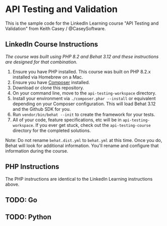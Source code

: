 # API Testing and Validation

This is the sample code for the LinkedIn Learning course "API Testing and Validation" from Keith Casey / @CaseySoftware.

## LinkedIn Course Instructions

_The course was built using PHP 8.2 and Behat 3.12 and these instructions are designed for that combination._

1. Ensure you have PHP installed. This course was built on PHP 8.2.x installed via Homebrew on a Mac.
2. Ensure you have [Composer](https://getcomposer.org/) installed. 
3. Download or clone this repository.
4. On your command line, move to the `api-testing-workspace` directory.
6. Install your environment via `./composer.phar --install` or equivalent depending on your Composer configuration. This will load Behat 3.12 and the Github SDK for you.
8. Run `vendor/bin/behat --init` to create the framework for your tests.
9. All of your code, feature specifications, etc will be in `api-testing-workspace`. If you ever get stuck, check out the `api-testing-course` directory for the completed solutions.

Note: Do not rename `behat.dist.yml` to `behat.yml` at this time. Once you do, Behat will look for additional information. You'll rename and configure that information during the course.

## PHP Instructions

The PHP instructions are identical to the LinkedIn Learning instructions above.

## TODO: Go

## TODO: Python
